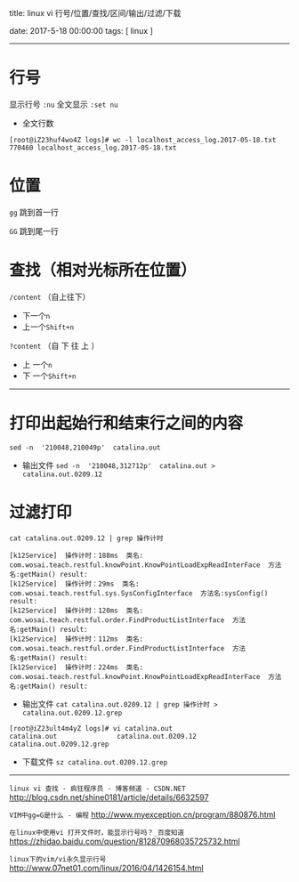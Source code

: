 title:  linux vi 行号/位置/查找/区间/输出/过滤/下载


date: 2017-5-18 00:00:00
tags: [ linux ]



---


# 行号

显示行号 `:nu`
全文显示 `:set nu`
- 全文行数
```
[root@iZ23huf4wo4Z logs]# wc -l localhost_access_log.2017-05-18.txt 
770460 localhost_access_log.2017-05-18.txt
```


# 位置

`gg`  跳到首一行

`GG`  跳到尾一行



# 查找（相对光标所在位置）
`/content`  （自上往下）
- 下一个`n`
- 上一个`Shift+n`


`?content`  （自 下 往 上 ）
-  上 一个`n`
-  下 一个`Shift+n`


---
# 打印出起始行和结束行之间的内容
`sed -n  '210048,210049p'  catalina.out`


- 输出文件
`sed -n  '210048,312712p'  catalina.out > catalina.out.0209.12`


# 过滤打印
`cat catalina.out.0209.12 | grep 操作计时`
```
[k12Service]  操作计时：188ms  类名: com.wosai.teach.restful.knowPoint.KnowPointLoadExpReadInterFace  方法名:getMain() result:
[k12Service]  操作计时：29ms  类名: com.wosai.teach.restful.sys.SysConfigInterface  方法名:sysConfig() result:
[k12Service]  操作计时：120ms  类名: com.wosai.teach.restful.order.FindProductListInterface  方法名:getMain() result:
[k12Service]  操作计时：112ms  类名: com.wosai.teach.restful.order.FindProductListInterface  方法名:getMain() result:
[k12Service]  操作计时：224ms  类名: com.wosai.teach.restful.knowPoint.KnowPointLoadExpReadInterFace  方法名:getMain() result:
```
- 输出文件
`cat catalina.out.0209.12 | grep 操作计时 > catalina.out.0209.12.grep`
```
[root@iZ23ult4m4yZ logs]# vi catalina.out
catalina.out               catalina.out.0209.12       catalina.out.0209.12.grep 
```
- 下载文件
`sz catalina.out.0209.12.grep`


---
` linux vi 查找 - 疯狂程序员 - 博客频道 - CSDN.NET `
http://blog.csdn.net/shine0181/article/details/6632597



`VIM中gg=G是什么 - 编程`
http://www.myexception.cn/program/880876.html


`在linux中使用vi 打开文件时，能显示行号吗？_百度知道`
https://zhidao.baidu.com/question/812870968035725732.html


`linux下的vim/vi永久显示行号`
http://www.07net01.com/linux/2016/04/1426154.html
